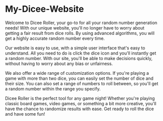 # My-Dicee-Website

Welcome to Dicee Roller, your go-to for all your random number generation needs! With our unique website, you'll no longer have to worry about getting a fair result from dice rolls. By using advanced algorithms, you will get a highly accurate random number every time.


Our website is easy to use, with a simple user interface that's easy to understand. All you need to do is click the dice icon and you'll instantly get a random number. With our site, you'll be able to make decisions quickly, without having to worry about any bias or unfairness. 


We also offer a wide range of customization options. If you're playing a game with more than two dice, you can easily set the number of dice and their size. You can also set a range of numbers to roll between, so you'll get a random number within the range you specify.


Dicee Roller is the perfect tool for any game night! Whether you're playing classic board games, video games, or something a bit more creative, you'll have the chance to randomize results with ease. Get ready to roll the dice and have some fun!
